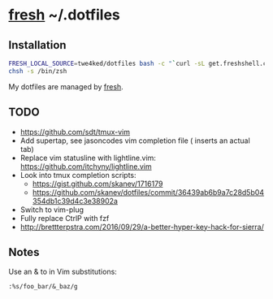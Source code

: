 # [fresh] ~/.dotfiles

## Installation

``` sh
FRESH_LOCAL_SOURCE=twe4ked/dotfiles bash -c "`curl -sL get.freshshell.com`"
chsh -s /bin/zsh
```

My dotfiles are managed by [fresh].

[fresh]: https://github.com/freshshell/fresh

## TODO

- https://github.com/sdt/tmux-vim
- Add supertap, see jasoncodes vim completion file (<c-v> <tab> inserts an actual tab)
- Replace vim statusline with lightline.vim: https://github.com/itchyny/lightline.vim
- Look into tmux completion scripts:
  - https://gist.github.com/skanev/1716179
  - https://github.com/skanev/dotfiles/commit/36439ab6b9a7c28d5b04354db1c39d4c3e38902a
- Switch to vim-plug
- Fully replace CtrlP with fzf
- http://brettterpstra.com/2016/09/29/a-better-hyper-key-hack-for-sierra/

## Notes

Use an & to in Vim substitutions:

    :%s/foo_bar/&_baz/g
